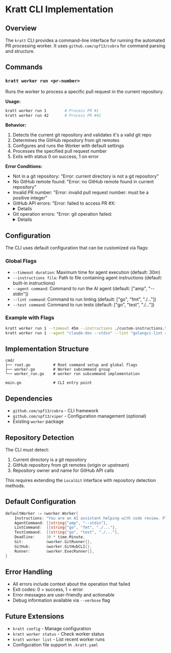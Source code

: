 # Kratt CLI Implementation

## Overview

The `kratt` CLI provides a command-line interface for running the automated PR processing worker. It uses `github.com/spf13/cobra` for command parsing and structure.

## Commands

### `kratt worker run <pr-number>`

Runs the worker to process a specific pull request in the current repository.

**Usage:**
```bash
kratt worker run 1        # Process PR #1
kratt worker run 42       # Process PR #42
```

**Behavior:**
1. Detects the current git repository and validates it's a valid git repo
2. Determines the GitHub repository from git remotes
3. Configures and runs the Worker with default settings
4. Processes the specified pull request number
5. Exits with status 0 on success, 1 on error

**Error Conditions:**
- Not in a git repository: "Error: current directory is not a git repository"
- No GitHub remote found: "Error: no GitHub remote found in current repository"
- Invalid PR number: "Error: invalid pull request number: must be a positive integer"
- GitHub API errors: "Error: failed to access PR #X: <details>"
- Git operation errors: "Error: git operation failed: <details>"

## Configuration

The CLI uses default configuration that can be customized via flags:

### Global Flags
- `--timeout duration`: Maximum time for agent execution (default: 30m)
- `--instructions file`: Path to file containing agent instructions (default: built-in instructions)
- `--agent command`: Command to run the AI agent (default: ["amp", "--stdin"])
- `--lint command`: Command to run linting (default: ["go", "fmt", "./..."])
- `--test command`: Command to run tests (default: ["go", "test", "./..."])

### Example with Flags
```bash
kratt worker run 1 --timeout 45m --instructions ./custom-instructions.txt
kratt worker run 1 --agent "claude-dev --stdin" --lint "golangci-lint run"
```

## Implementation Structure

```
cmd/
├── root.go          # Root command setup and global flags
├── worker.go        # Worker subcommand group
└── worker_run.go    # worker run subcommand implementation

main.go              # CLI entry point
```

## Dependencies

- `github.com/spf13/cobra` - CLI framework
- `github.com/spf13/viper` - Configuration management (optional)
- Existing `worker` package

## Repository Detection

The CLI must detect:
1. Current directory is a git repository
2. GitHub repository from git remotes (origin or upstream)
3. Repository owner and name for GitHub API calls

This requires extending the `LocalGit` interface with repository detection methods.

## Default Configuration

```go
defaultWorker := &worker.Worker{
    Instructions: "You are an AI assistant helping with code review. Please analyze the pull request and make any necessary improvements to the code.",
    AgentCommand: []string{"amp", "--stdin"},
    LintCommand:  []string{"go", "fmt", "./..."},
    TestCommand:  []string{"go", "test", "./..."},
    Deadline:     30 * time.Minute,
    Git:          &worker.GitRunner{},
    GitHub:       &worker.GitHubCLI{},
    Runner:       &worker.ExecRunner{},
}
```

## Error Handling

- All errors include context about the operation that failed
- Exit codes: 0 = success, 1 = error
- Error messages are user-friendly and actionable
- Debug information available via `--verbose` flag

## Future Extensions

- `kratt config` - Manage configuration
- `kratt worker status` - Check worker status
- `kratt worker list` - List recent worker runs
- Configuration file support in `.kratt.yaml`
